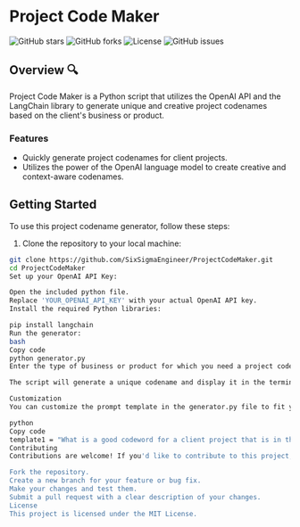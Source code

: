 # Project Code Maker

![GitHub stars](https://img.shields.io/github/stars/SixSigmaEngineer/ProjectCodeMaker.svg?style=for-the-badge)
![GitHub forks](https://img.shields.io/github/forks/SixSigmaEngineer/ProjectCodeMaker.svg?style=for-the-badge)
![License](https://img.shields.io/github/license/SixSigmaEngineer/ProjectCodeMaker.svg?style=for-the-badge)
![GitHub issues](https://img.shields.io/github/issues/SixSigmaEngineer/ProjectCodeMaker.svg?style=for-the-badge)

## Overview 🔍

Project Code Maker is a Python script that utilizes the OpenAI API and the LangChain library to generate unique and creative project codenames based on the client's business or product.

### Features

- Quickly generate project codenames for client projects.
- Utilizes the power of the OpenAI language model to create creative and context-aware codenames.

## Getting Started

To use this project codename generator, follow these steps:

1. Clone the repository to your local machine:

```bash
git clone https://github.com/SixSigmaEngineer/ProjectCodeMaker.git
cd ProjectCodeMaker
Set up your OpenAI API Key:

Open the included python file.
Replace 'YOUR_OPENAI_API_KEY' with your actual OpenAI API key.
Install the required Python libraries:

pip install langchain
Run the generator:
bash
Copy code
python generator.py
Enter the type of business or product for which you need a project codename.

The script will generate a unique codename and display it in the terminal.

Customization
You can customize the prompt template in the generator.py file to fit your specific needs. Adjust the template to ask for additional information or modify the generated codename as necessary.

python
Copy code
template1 = "What is a good codeword for a client project that is in the business of {product}? Make it one single codeword."
Contributing
Contributions are welcome! If you'd like to contribute to this project, please follow these guidelines:

Fork the repository.
Create a new branch for your feature or bug fix.
Make your changes and test them.
Submit a pull request with a clear description of your changes.
License
This project is licensed under the MIT License.
